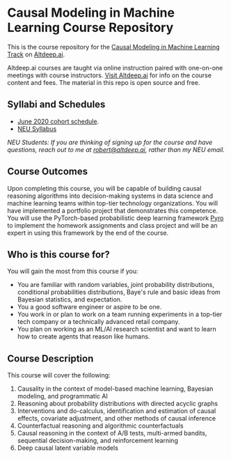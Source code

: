 # Causal Modeling in Machine Learning Course Repository

This is the course repository for the [Causal Modeling in Machine Learning Track](https://www.altdeep.ai/p/causal-ml) on [Altdeep.ai](https://www.altdeep.ai).

Altdeep.ai courses are taught via online instruction paired with one-on-one meetings with course instructors.  [Visit Altdeep.ai](https://www.altdeep.ai) for info on the course content and fees.  The material in this repo is open source and free.

## Syllabi and Schedules

* [June 2020 cohort schedule](https://github.com/robertness/causalML/blob/master/schedule_June2020.md).
* [NEU Syllabus](https://github.com/robertness/causalML/blob/master/syllabus_NEU.md)

*NEU Students: If you are thinking of signing up for the course and have questions, reach out to me at robert@altdeep.ai, rather than my NEU email.*

## Course Outcomes

Upon completing this course, you will be capable of building causal reasoning algorithms into decision-making systems in data science and machine learning teams within top-tier technology organizations.  You will have implemented a portfolio project that demonstrates this competence.  You will use the PyTorch-based probabilistic deep learning framework [Pyro](http://pyro.ai/) to implement the homework assignments and class project and will be an expert in using this framework by the end of the course.

## Who is this course for?

You will gain the most from this course if you:

* You are familiar with random variables, joint probability distributions, conditional probabilities distributions, Baye's rule and basic ideas from Bayesian statistics, and expectation.
* You a good software engineer or aspire to be one.
* You work in or plan to work on a team running experiments in a top-tier tech company or a technically advanced retail company.
* You plan on working as an ML/AI research scientist and want to learn how to create agents that reason like humans.

## Course Description

This course will cover the following:

1. Causality in the context of model-based machine learning, Bayesian modeling, and programmatic AI
1. Reasoning about probability distributions with directed acyclic graphs
1. Interventions and do-calculus, identification and estimation of causal effects, covariate adjustment, and other methods of causal inference
1. Counterfactual reasoning and algorithmic counterfactuals
1. Causal reasoning in the context of A/B tests, multi-armed bandits, sequential decision-making, and reinforcement learning
1. Deep causal latent variable models
